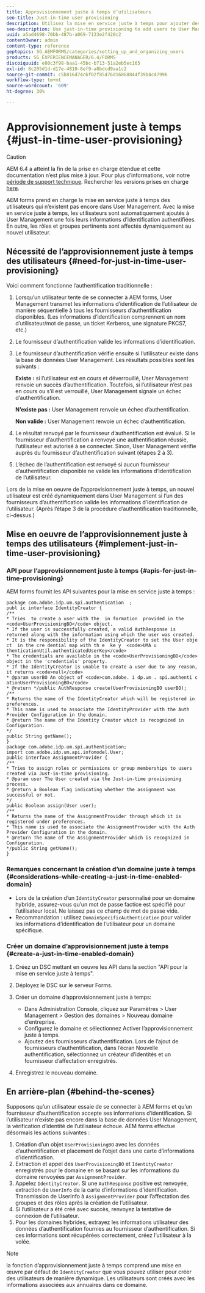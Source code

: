 ```yaml
---
title: Approvisionnement juste à temps d’utilisateurs
seo-title: Just-in-time user provisioning
description: Utilisez la mise en service juste à temps pour ajouter des utilisateurs à User Management après une authentification réussie et affecter dynamiquement les rôles et groupes appropriés au nouvel utilisateur.
seo-description: Use just-in-time provisioning to add users to User Management after successfull authentication and dynamically assign relevant roles and groups to the new user.
uuid: a5ad4698-70bb-487b-a069-7133e2f420c2
contentOwner: admin
content-type: reference
geptopics: SG_AEMFORMS/categories/setting_up_and_organizing_users
products: SG_EXPERIENCEMANAGER/6.4/FORMS
discoiquuid: e80c3f98-baa1-45bc-b713-51a2eb5ec165
exl-id: 8c205d1d-d17e-4810-8ef9-a8bdcd9aa1c2
source-git-commit: c5b816d74c6f02f85476d16868844f39b4c47996
workflow-type: tm+mt
source-wordcount: '609'
ht-degree: 30%

---
```


# Approvisionnement juste à temps {#just-in-time-user-provisioning}

>[!CAUTION]
>
>AEM 6.4 a atteint la fin de la prise en charge étendue et cette documentation n’est plus mise à jour. Pour plus d’informations, voir notre [période de support technique](https://helpx.adobe.com/fr/support/programs/eol-matrix.html). Rechercher les versions prises en charge [here](https://experienceleague.adobe.com/docs/?lang=fr).

AEM forms prend en charge la mise en service juste à temps des utilisateurs qui n’existent pas encore dans User Management. Avec la mise en service juste à temps, les utilisateurs sont automatiquement ajoutés à User Management une fois leurs informations d’identification authentifiées. En outre, les rôles et groupes pertinents sont affectés dynamiquement au nouvel utilisateur.

## Nécessité de l’approvisionnement juste à temps des utilisateurs {#need-for-just-in-time-user-provisioning}

Voici comment fonctionne l’authentification traditionnelle :

1. Lorsqu’un utilisateur tente de se connecter à AEM forms, User Management transmet les informations d’identification de l’utilisateur de manière séquentielle à tous les fournisseurs d’authentification disponibles. (Les informations d’identification comprennent un nom d’utilisateur/mot de passe, un ticket Kerberos, une signature PKCS7, etc.)
1. Le fournisseur d’authentification valide les informations d’identification.
1. Le fournisseur d’authentification vérifie ensuite si l’utilisateur existe dans la base de données User Management. Les résultats possibles sont les suivants :

   **Existe :** si l’utilisateur est en cours et déverrouillé, User Management renvoie un succès d’authentification. Toutefois, si l’utilisateur n’est pas en cours ou s’il est verrouillé, User Management signale un échec d’authentification.

   **N’existe pas :** User Management renvoie un échec d’authentification.

   **Non valide :** User Management renvoie un échec d’authentification.

1. Le résultat renvoyé par le fournisseur d’authentification est évalué. Si le fournisseur d’authentification a renvoyé une authentification réussie, l’utilisateur est autorisé à se connecter. Sinon, User Management vérifie auprès du fournisseur d’authentification suivant (étapes 2 à 3).
1. L’échec de l’authentification est renvoyé si aucun fournisseur d’authentification disponible ne valide les informations d’identification de l’utilisateur.

Lors de la mise en oeuvre de l’approvisionnement juste à temps, un nouvel utilisateur est créé dynamiquement dans User Management si l’un des fournisseurs d’authentification valide les informations d’identification de l’utilisateur. (Après l’étape 3 de la procédure d’authentification traditionnelle, ci-dessus.)

## Mise en oeuvre de l’approvisionnement juste à temps des utilisateurs {#implement-just-in-time-user-provisioning}

### API pour l’approvisionnement juste à temps {#apis-for-just-in-time-provisioning}

AEM forms fournit les API suivantes pour la mise en service juste à temps :

```as3
package com.adobe.idp.um.spi.authentication  ; 
publ ic interface IdentityCreator { 
/** 
* Tries  to create a user with the  in formation  provided in the <code>UserProvisioningBO</code> object. 
* If the user is successfully created, a valid AuthResponse is returned along with the information using which the user was created. 
* It is the responsibility of the IdentityCreator to set the User obje ct  in the cre dential map with th e  ke y  <code>UMA u thenticationUtil.authenticatedUserKey</code> 
* The credentials are available in the <code>UserProvisioningBO</code> object in the 'credentials' property. 
* If the IdentityCreator is unable to create a user due to any reason, it returns <code>null</code> 
* @param userBO An object of <code>com.adobe. i dp.um . spi.authenti c ationUserProvisioningBO</code> 
* @return */public AuthResponse create(UserProvisioningBO userBO); 
/** 
* Returns the name of the IdentityCreator which will be registered in preferences. 
* This name is used to associate the IdentityProvider with the Auth Provider Configuration in the domain. 
* @return The name of the Identity Creator which is recognized in Configuration. 
*/ 
public String getName(); 
} 
package com.adobe.idp.um.spi.authentication; 
import com.adobe.idp.um.api.infomodel.User; 
public interface AssignmentProvider { 
/** 
* Tries to assign roles or permissions or group memberships to users created via Just-in-time provisioning. 
* @param user The User created via the Just-in-time provisioning process. 
* @return a Boolean flag indicating whether the assignment was successful or not. 
*/ 
public Boolean assign(User user); 
/** 
* Returns the name of the AssignmentProvider through which it is registered under preferences. 
* This name is used to associate the AssignmentProvider with the Auth Provider Configuration in the domain. 
* @return The name of the AssignmentProvider which is recognized in Configuration. 
*/public String getName(); 
}
```

### Remarques concernant la création d’un domaine juste à temps {#considerations-while-creating-a-just-in-time-enabled-domain}

* Lors de la création d’un `IdentityCreator` personnalisé pour un domaine hybride, assurez-vous qu’un mot de passe factice est spécifié pour l’utilisateur local. Ne laissez pas ce champ de mot de passe vide.
* Recommandation : utilisez `DomainSpecificAuthentication` pour valider les informations d’identification de l’utilisateur pour un domaine spécifique.

### Créer un domaine d’approvisionnement juste à temps {#create-a-just-in-time-enabled-domain}

1. Créez un DSC mettant en oeuvre les API dans la section &quot;API pour la mise en service juste à temps&quot;.
1. Déployez le DSC sur le serveur Forms.
1. Créer un domaine d’approvisionnement juste à temps:

   * Dans Administration Console, cliquez sur Paramètres > User Management > Gestion des domaines > Nouveau domaine d’entreprise.
   * Configurez le domaine et sélectionnez Activer l’approvisionnement juste à temps. <!--Fix broken link (See Setting up and managing domains).-->
   * Ajoutez des fournisseurs d’authentification. Lors de l’ajout de fournisseurs d’authentification, dans l’écran Nouvelle authentification, sélectionnez un créateur d’identités et un fournisseur d’affectation enregistrés.

1. Enregistrez le nouveau domaine.

## En arrière-plan {#behind-the-scenes}

Supposons qu’un utilisateur essaie de se connecter à AEM forms et qu’un fournisseur d’authentification accepte ses informations d’identification. Si l’utilisateur n’existe pas encore dans la base de données User Management, la vérification d’identité de l’utilisateur échoue. AEM forms effectue désormais les actions suivantes :

1. Création d’un objet `UserProvisioningBO` avec les données d’authentification et placement de l’objet dans une carte d’informations d’identification.
1. Extraction et appel des `UserProvisioningBO` et `IdentityCreator` enregistrés pour le domaine en se basant sur les informations du domaine renvoyées par `AssignmentProvider`.
1. Appelez `IdentityCreator`. Si une `AuthResponse` positive est renvoyée, extraction de `UserInfo` de la carte d’informations d’identification. Transmission de UserInfo à `AssignmentProvider` pour l’affectation des groupes et des rôles après la création de l’utilisateur.
1. Si l’utilisateur a été créé avec succès, renvoyez la tentative de connexion de l’utilisateur.
1. Pour les domaines hybrides, extrayez les informations utilisateur des données d’authentification fournies au fournisseur d’authentification. Si ces informations sont récupérées correctement, créez l’utilisateur à la volée.

>[!NOTE]
>
>la fonction d’approvisionnement juste à temps comprend une mise en œuvre par défaut de `IdentityCreator` que vous pouvez utiliser pour créer des utilisateurs de manière dynamique. Les utilisateurs sont créés avec les informations associées aux annuaires dans ce domaine.
